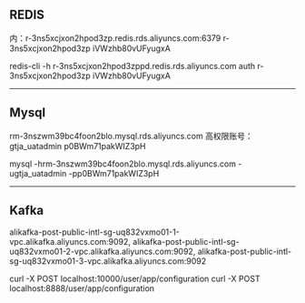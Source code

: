 ## REDIS
内：r-3ns5xcjxon2hpod3zp.redis.rds.aliyuncs.com:6379
r-3ns5xcjxon2hpod3zp
iVWzhb80vUFyugxA

redis-cli -h r-3ns5xcjxon2hpod3zppd.redis.rds.aliyuncs.com
auth r-3ns5xcjxon2hpod3zp iVWzhb80vUFyugxA

---------

## Mysql


rm-3nszwm39bc4foon2blo.mysql.rds.aliyuncs.com
高权限账号：
gtja_uatadmin
p0BWm71pakWIZ3pH

mysql -hrm-3nszwm39bc4foon2blo.mysql.rds.aliyuncs.com -ugtja_uatadmin -pp0BWm71pakWIZ3pH

----------

## Kafka
alikafka-post-public-intl-sg-uq832vxmo01-1-vpc.alikafka.aliyuncs.com:9092,
alikafka-post-public-intl-sg-uq832vxmo01-2-vpc.alikafka.aliyuncs.com:9092,
alikafka-post-public-intl-sg-uq832vxmo01-3-vpc.alikafka.aliyuncs.com:9092



curl -X POST localhost:10000/user/app/configuration
curl -X POST localhost:8888/user/app/configuration
